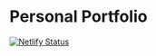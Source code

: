 # Personal Portfolio

[![Netlify Status](https://api.netlify.com/api/v1/badges/36d91ee7-4c84-4f39-a045-2b17eaf9e759/deploy-status)](https://app.netlify.com/projects/tomasloperaportfolio/deploys)

